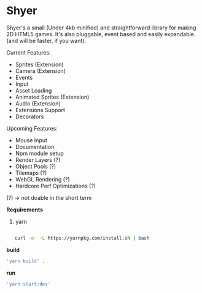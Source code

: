 # Shyer
Shyer's a small (Under 4kb minified) and straightforward library for making 2D HTML5 games. 
It's also pluggable, event based and easily expandable. (and will be faster, if you want).

Current Features:
  - Sprites (Extension)
  - Camera (Extension)
  - Events
  - Input
  - Asset Loading
  - Animated Sprites (Extension)
  - Audio (Extension)
  - Extensions Support
  - Decorators

Upcoming Features:
  - Mouse Input
  - Documentation
  - Npm module setup
  - Render Layers (?)
  - Object Pools (?)
  - Tilemaps (?)
  - WebGL Rendering (?)
  - Hardcore Perf Optimizations (?)
  
(?) -> not doable in the short term

**Requirements**

1. yarn   
 ```bash

    curl -o- -L https://yarnpkg.com/install.sh | bash

  ```

**build** 
```bash
'yarn build' .  
```
**run** 
```bash
'yarn start:dev'
```

